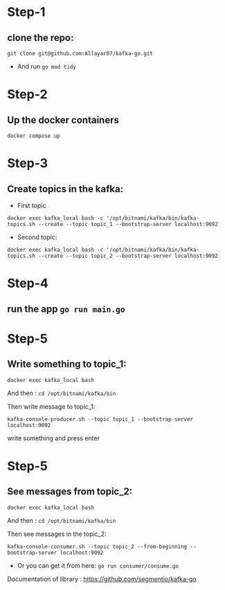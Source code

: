 # Step-1
## clone the repo: 
```
git clone git@github.com:Allayar07/kafka-go.git
```

* And run ```go mod tidy```

# Step-2
## Up the docker containers
```
docker compose up
```
# Step-3
## Create topics in the kafka:
* First topic
```
docker exec kafka_local bash -c '/opt/bitnami/kafka/bin/kafka-topics.sh --create --topic topic_1 --bootstrap-server localhost:9092
```
* Second topic:
```
docker exec kafka_local bash -c '/opt/bitnami/kafka/bin/kafka-topics.sh --create --topic topic_2 --bootstrap-server localhost:9092
```

# Step-4
## run the app ```go run main.go```
# Step-5
## Write something to topic_1:
```
docker exec kafka_local bash
```
And then : ```cd /opt/bitnami/kafka/bin```

Then write message to topic_1:
```
kafka-console-producer.sh --topic topic_1 --bootstrap-server localhost:9092
```
write something and press enter

# Step-5
## See messages from topic_2:
```
docker exec kafka_local bash
```
And then : ```cd /opt/bitnami/kafka/bin```

Then see messages in the topic_2:
```
kafka-console-consumer.sh --topic topic_2 --from-beginning --bootstrap-server localhost:9092
```

* Or you can get it from here: ```go run consumer/consume.go```

Documentation of library : https://github.com/segmentio/kafka-go